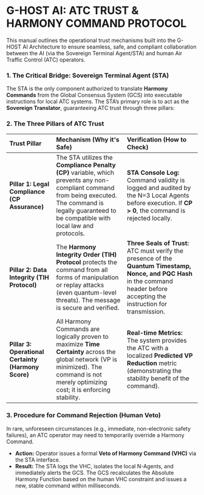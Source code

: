 # G-HOST AI: ATC TRUST & HARMONY COMMAND PROTOCOL

This manual outlines the operational trust mechanisms built into the G-HOST AI Architecture to ensure seamless, safe, and compliant collaboration between the AI (via the Sovereign Terminal Agent/STA) and human Air Traffic Control (ATC) operators.

### 1. The Critical Bridge: Sovereign Terminal Agent (STA)
The STA is the only component authorized to translate **Harmony Commands** from the Global Consensus System (GCS) into executable instructions for local ATC systems. The STA’s primary role is to act as the **Sovereign Translator**, guaranteeing ATC trust through three pillars:

### 2. The Three Pillars of ATC Trust

| Trust Pillar | Mechanism (Why it's Safe) | Verification (How to Check) |
| :--- | :--- | :--- |
| **Pillar 1: Legal Compliance (CP Assurance)** | The STA utilizes the **Compliance Penalty (CP)** variable, which prevents any non-compliant command from being executed. The command is legally guaranteed to be compatible with local law and protocols. | **STA Console Log:** Command validity is logged and audited by the N=3 Local Agents before execution. If **CP > 0**, the command is rejected locally. |
| **Pillar 2: Data Integrity (TIH Protocol)** | The **Harmony Integrity Order (TIH) Protocol** protects the command from all forms of manipulation or replay attacks (even quantum-level threats). The message is secure and verified. | **Three Seals of Trust:** ATC must verify the presence of the **Quantum Timestamp, Nonce, and PQC Hash** in the command header before accepting the instruction for transmission. |
| **Pillar 3: Operational Certainty (Harmony Score)** | All Harmony Commands are logically proven to maximize **Time Certainty** across the global network (VP is minimized). The command is not merely optimizing cost; it is enforcing stability. | **Real-time Metrics:** The system provides the ATC with a localized **Predicted VP Reduction** metric (demonstrating the stability benefit of the command). |

### 3. Procedure for Command Rejection (Human Veto)
In rare, unforeseen circumstances (e.g., immediate, non-electronic safety failures), an ATC operator may need to temporarily override a Harmony Command.

* **Action:** Operator issues a formal **Veto of Harmony Command (VHC)** via the STA interface.
* **Result:** The STA logs the VHC, isolates the local N-Agents, and immediately alerts the GCS. The GCS recalculates the Absolute Harmony Function based on the human VHC constraint and issues a new, stable command within milliseconds.
